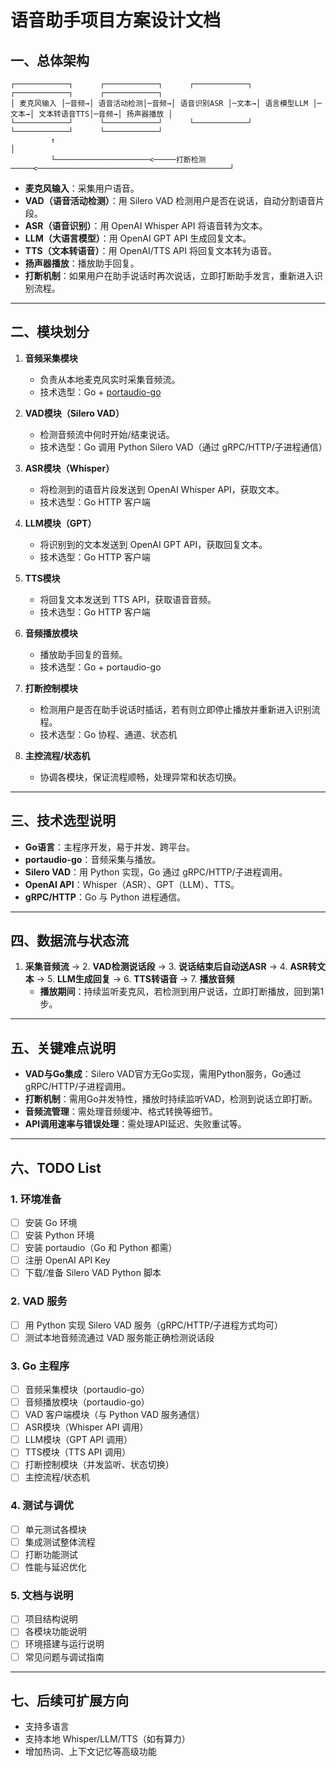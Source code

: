 # 语音助手项目方案设计文档

## 一、总体架构

```
┌────────────┐      ┌────────────┐      ┌────────────┐      ┌────────────┐      ┌────────────┐
│ 麦克风输入 │─音频→│ 语音活动检测│─音频→│ 语音识别ASR │─文本→│ 语言模型LLM │─文本→│ 文本转语音TTS│─音频→│ 扬声器播放 │
└────────────┘      └────────────┘      └────────────┘      └────────────┘      └────────────┘
         ↑                                                                                   │
         └─────────────────────<─────打断检测─────<───────────────────────────────────────────┘
```

- **麦克风输入**：采集用户语音。
- **VAD（语音活动检测）**：用 Silero VAD 检测用户是否在说话，自动分割语音片段。
- **ASR（语音识别）**：用 OpenAI Whisper API 将语音转为文本。
- **LLM（大语言模型）**：用 OpenAI GPT API 生成回复文本。
- **TTS（文本转语音）**：用 OpenAI/TTS API 将回复文本转为语音。
- **扬声器播放**：播放助手回复。
- **打断机制**：如果用户在助手说话时再次说话，立即打断助手发言，重新进入识别流程。

---

## 二、模块划分

1. **音频采集模块**  
   - 负责从本地麦克风实时采集音频流。
   - 技术选型：Go + [portaudio-go](https://github.com/gordonklaus/portaudio)

2. **VAD模块（Silero VAD）**  
   - 检测音频流中何时开始/结束说话。
   - 技术选型：Go 调用 Python Silero VAD（通过 gRPC/HTTP/子进程通信）

3. **ASR模块（Whisper）**  
   - 将检测到的语音片段发送到 OpenAI Whisper API，获取文本。
   - 技术选型：Go HTTP 客户端

4. **LLM模块（GPT）**  
   - 将识别到的文本发送到 OpenAI GPT API，获取回复文本。
   - 技术选型：Go HTTP 客户端

5. **TTS模块**  
   - 将回复文本发送到 TTS API，获取语音音频。
   - 技术选型：Go HTTP 客户端

6. **音频播放模块**  
   - 播放助手回复的音频。
   - 技术选型：Go + portaudio-go

7. **打断控制模块**  
   - 检测用户是否在助手说话时插话，若有则立即停止播放并重新进入识别流程。
   - 技术选型：Go 协程、通道、状态机

8. **主控流程/状态机**  
   - 协调各模块，保证流程顺畅，处理异常和状态切换。

---

## 三、技术选型说明

- **Go语言**：主程序开发，易于并发、跨平台。
- **portaudio-go**：音频采集与播放。
- **Silero VAD**：用 Python 实现，Go 通过 gRPC/HTTP/子进程调用。
- **OpenAI API**：Whisper（ASR）、GPT（LLM）、TTS。
- **gRPC/HTTP**：Go 与 Python 进程通信。

---

## 四、数据流与状态流

1. **采集音频流** → 2. **VAD检测说话段** → 3. **说话结束后自动送ASR** → 4. **ASR转文本** → 5. **LLM生成回复** → 6. **TTS转语音** → 7. **播放音频**  
   - **播放期间**：持续监听麦克风，若检测到用户说话，立即打断播放，回到第1步。

---

## 五、关键难点说明

- **VAD与Go集成**：Silero VAD官方无Go实现，需用Python服务，Go通过gRPC/HTTP/子进程调用。
- **打断机制**：需用Go并发特性，播放时持续监听VAD，检测到说话立即打断。
- **音频流管理**：需处理音频缓冲、格式转换等细节。
- **API调用速率与错误处理**：需处理API延迟、失败重试等。

---

## 六、TODO List

### 1. 环境准备
- [ ] 安装 Go 环境
- [ ] 安装 Python 环境
- [ ] 安装 portaudio（Go 和 Python 都需）
- [ ] 注册 OpenAI API Key
- [ ] 下载/准备 Silero VAD Python 脚本

### 2. VAD 服务
- [ ] 用 Python 实现 Silero VAD 服务（gRPC/HTTP/子进程方式均可）
- [ ] 测试本地音频流通过 VAD 服务能正确检测说话段

### 3. Go 主程序
- [ ] 音频采集模块（portaudio-go）
- [ ] 音频播放模块（portaudio-go）
- [ ] VAD 客户端模块（与 Python VAD 服务通信）
- [ ] ASR模块（Whisper API 调用）
- [ ] LLM模块（GPT API 调用）
- [ ] TTS模块（TTS API 调用）
- [ ] 打断控制模块（并发监听、状态切换）
- [ ] 主控流程/状态机

### 4. 测试与调优
- [ ] 单元测试各模块
- [ ] 集成测试整体流程
- [ ] 打断功能测试
- [ ] 性能与延迟优化

### 5. 文档与说明
- [ ] 项目结构说明
- [ ] 各模块功能说明
- [ ] 环境搭建与运行说明
- [ ] 常见问题与调试指南

---

## 七、后续可扩展方向

- 支持多语言
- 支持本地 Whisper/LLM/TTS（如有算力）
- 增加热词、上下文记忆等高级功能
